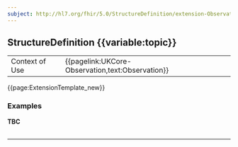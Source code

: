 ```yaml
---
subject: http://hl7.org/fhir/5.0/StructureDefinition/extension-Observation.bodyStructure
---
```

## StructureDefinition {{variable:topic}}

<table id="addToTranspose">
<tr><td>Context of Use</td>
<td>{{pagelink:UKCore-Observation,text:Observation}}</td>
</tr>
</table>

{{page:ExtensionTemplate_new}}

<div id="Examples" class="tabcontent">
  <h3>Examples</h3>
  <b>TBC</b>
  <br><br>
</div>

---